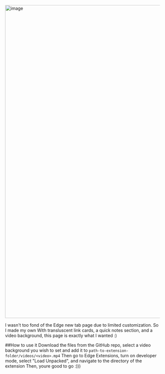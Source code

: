 <img width="1792" height="1015" alt="image" src="https://github.com/user-attachments/assets/63b1ace8-2d74-41d1-8785-680694c721a6" />

I wasn't too fond of the Edge new tab page due to limited customization. 
So I made my own
With transluscent link cards, a quick notes section, and a video background, this page is exactly what I wanted :)

##How to use it
Download the files from the GitHub repo, select a video background you wish to set and add it to `path-to-extension-folder/videos/<video>.mp4`
Then go to Edge Extensions, turn on developer mode, select "Load Unpacked", and navigate to the directory of the extension
Then, youre good to go :)))
